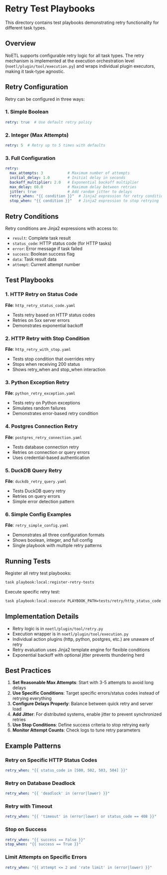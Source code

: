 # Retry Test Playbooks

This directory contains test playbooks demonstrating retry functionality for different task types.

## Overview

NoETL supports configurable retry logic for all task types. The retry mechanism is implemented at the execution orchestration level (`noetl/plugin/tool/execution.py`) and wraps individual plugin executors, making it task-type agnostic.

## Retry Configuration

Retry can be configured in three ways:

### 1. Simple Boolean
```yaml
retry: true  # Use default retry policy
```

### 2. Integer (Max Attempts)
```yaml
retry: 5  # Retry up to 5 times with defaults
```

### 3. Full Configuration
```yaml
retry:
  max_attempts: 3           # Maximum number of attempts
  initial_delay: 1.0        # Initial delay in seconds
  backoff_multiplier: 2.0   # Exponential backoff multiplier
  max_delay: 60.0           # Maximum delay between retries
  jitter: true              # Add random jitter to delays
  retry_when: "{{ condition }}"  # Jinja2 expression for retry condition
  stop_when: "{{ condition }}"   # Jinja2 expression to stop retrying
```

## Retry Conditions

Retry conditions are Jinja2 expressions with access to:
- `result`: Complete task result
- `status_code`: HTTP status code (for HTTP tasks)
- `error`: Error message if task failed
- `success`: Boolean success flag
- `data`: Task result data
- `attempt`: Current attempt number

## Test Playbooks

### 1. HTTP Retry on Status Code
**File**: `http_retry_status_code.yaml`
- Tests retry based on HTTP status codes
- Retries on 5xx server errors
- Demonstrates exponential backoff

### 2. HTTP Retry with Stop Condition
**File**: `http_retry_with_stop.yaml`
- Tests stop condition that overrides retry
- Stops when receiving 200 status
- Shows retry_when and stop_when interaction

### 3. Python Exception Retry
**File**: `python_retry_exception.yaml`
- Tests retry on Python exceptions
- Simulates random failures
- Demonstrates error-based retry condition

### 4. Postgres Connection Retry
**File**: `postgres_retry_connection.yaml`
- Tests database connection retry
- Retries on connection or query errors
- Uses credential-based authentication

### 5. DuckDB Query Retry
**File**: `duckdb_retry_query.yaml`
- Tests DuckDB query retry
- Retries on query errors
- Simple error detection pattern

### 6. Simple Config Examples
**File**: `retry_simple_config.yaml`
- Demonstrates all three configuration formats
- Shows boolean, integer, and full config
- Single playbook with multiple retry patterns

## Running Tests

Register all retry test playbooks:
```bash
task playbook:local:register-retry-tests
```

Execute specific retry test:
```bash
task playbook:local:execute PLAYBOOK_PATH=tests/retry/http_status_code
```

## Implementation Details

- Retry logic is in `noetl/plugin/tool/retry.py`
- Execution wrapper is in `noetl/plugin/tool/execution.py`
- Individual action plugins (http, python, postgres, etc.) are unaware of retry
- Retry evaluation uses Jinja2 template engine for flexible conditions
- Exponential backoff with optional jitter prevents thundering herd

## Best Practices

1. **Set Reasonable Max Attempts**: Start with 3-5 attempts to avoid long delays
2. **Use Specific Conditions**: Target specific errors/status codes instead of retrying everything
3. **Configure Delays Properly**: Balance between quick retry and server load
4. **Add Jitter**: For distributed systems, enable jitter to prevent synchronized retries
5. **Use Stop Conditions**: Define success criteria to stop retrying early
6. **Monitor Attempt Counts**: Check logs to tune retry parameters

## Example Patterns

### Retry on Specific HTTP Status Codes
```yaml
retry_when: "{{ status_code in [500, 502, 503, 504] }}"
```

### Retry on Database Deadlock
```yaml
retry_when: "{{ 'deadlock' in (error|lower) }}"
```

### Retry with Timeout
```yaml
retry_when: "{{ 'timeout' in (error|lower) or status_code == 408 }}"
```

### Stop on Success
```yaml
retry_when: "{{ success == False }}"
stop_when: "{{ success == True }}"
```

### Limit Attempts on Specific Errors
```yaml
retry_when: "{{ attempt <= 2 and 'rate limit' in (error|lower) }}"
```
